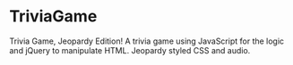 # TriviaGame
Trivia Game, Jeopardy Edition! A trivia game using JavaScript for the logic and jQuery to manipulate HTML. Jeopardy styled CSS and audio.
